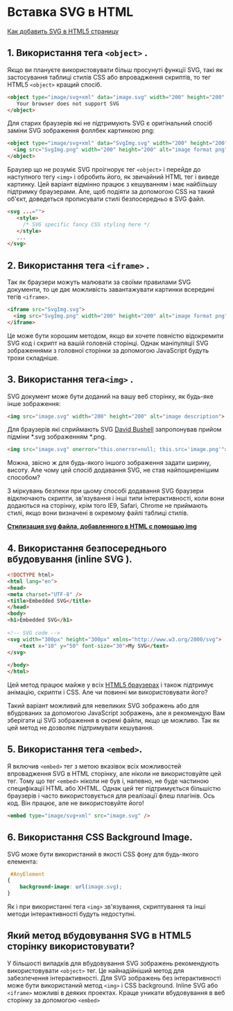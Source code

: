 # Вставка SVG в HTML

[Как добавить SVG в HTML5 страницу](https://svg-art.ru/?page_id=1047)

## 1. Використання тега `<object>` .

Якщо ви плануєте використовувати більш просунуті функції SVG, такі як застосування таблиці стилів CSS або впровадження скриптів, то тег HTML5 `<object>` кращий спосіб.

```html
<object type="image/svg+xml" data="image.svg" width="200" height="200" >
   Your browser does not support SVG
</object>
```

Для старих браузерів які не підтримують SVG є оригінальний спосіб заміни SVG зображення фоллбек картинкою png:

```html
<object type="image/svg+xml" data="SvgImg.svg" width="200" height="200">
  <img src="SvgImg.png" width="200" height="200" alt="image format png" />
</object>
```

Браузер що не розуміє SVG проігнорує тег `<object>` і перейде до наступного тегу `<img>` і обробить його, як звичайний HTML тег і виведе картинку.
Цей варіант відмінно працює з кешуванням і має найбільшу підтримку браузерами. Але, щоб подіяти за допомогою CSS на такий об'єкт, доведеться прописувати стилі безпосередньо в SVG файл.

```html
<svg ...="">
   <style>
     /* SVG specific fancy CSS styling here */
   </style>
   ... 
</svg>
```

## 2. Використання тега `<iframe>` .

Так як браузери можуть малювати за своїми правилами SVG документи, то це дає можливість завантажувати картинки всередині тегів `<iframe>`.

```html
<iframe src="SvgImg.svg">
  <img src="SvgImg.png" width="200" height="200" alt="image format png" />
</iframe>
```

Це може бути хорошим методом, якщо ви хочете повністю відокремити SVG код і скрипт на вашій головній сторінці. Однак маніпуляції SVG зображеннями з головної сторінки за допомогою JavaScript будуть трохи складніше. 

## 3. Використання тега`<img>` .

SVG документ може бути доданий на вашу веб сторінку, як будь-яке інше зображення:

```html
<img src="image.svg" width="200" height="200" alt="image description">
```

Для браузерів які сприймають SVG [David Bushell](http://dbushell.com/2013/02/04/a-primer-to-front-end-svg-hacking/) запропонував прийом підміни *.svg зображенням *.png.

```html
<img src="image.svg" onerror="this.onerror=null; this.src='image.png'">
```

Можна, звісно ж для будь-якого іншого зображення задати ширину, висоту. Але чому цей спосіб додавання SVG, не став найпоширенішим способом?

З міркувань безпеки при цьому способі додавання SVG браузери відключають скрипти, зв'язування і інші типи інтерактивності, коли вони додаються на сторінку, крім того IE9, Safari, Chrome не приймають стилі, якщо вони визначені в окремому файлі таблиці стилів.

[**Стилизация svg файла, добавленного в HTML с помощью img**](https://svg-art.ru/?page_id=1708)

## 4. Використання безпосереднього вбудовування (inline SVG ).

```html
<!DOCTYPE html>
<html lang="en">
<head>
<meta charset="UTF-8" />
<title>Embedded SVG</title>
</head>
<body>
<h1>Embedded SVG</h1>
 
<!-- SVG code -->
<svg width="300px" height="300px" xmlns="http://www.w3.org/2000/svg">
    <text x="10" y="50" font-size="30">My SVG</text>
</svg>
 
</body>
</html>
```

Цей метод працює майже у всіх [HTML5 браузерах](http://caniuse.com/#feat=svg-html5) і також підтримує анімацію, скрипти і CSS. Але чи повинні ми використовувати його? 

Такий варіант можливий для невеликих SVG зображень або для вбудованих за допомогою JavaScript зображень, але я рекомендую Вам зберігати ці SVG зображення в окремі файли, якщо це можливо. Так як цей метод не дозволяє підтримувати кешування.

## 5. Використання тега `<embed>`. 

Я включив `<embed>` тег з метою вказівок всіх можливостей впровадження SVG в HTML сторінку, але ніколи не використовуйте цей тег. Тому що тег `<embed>` ніколи не був і, напевно, не буде частиною специфікації HTML або XHTML. Однак цей тег підтримується більшістю браузерів і часто використовується для реалізації флеш плагінів. Ось код. Він працює, але не використовуйте його!

```html
<embed type="image/svg+xml" src="image.svg" />
```

## 6. Використання CSS Background Image.

SVG може бути використаний в якості CSS фону для будь-якого елемента:

```css
 #AnyElement
{
    background-image: url(image.svg);
}
```

Як і при використанні тега `<img>` зв'язування, скриптування та інші методи інтерактивності будуть недоступні.

## Який метод вбудовування SVG в HTML5 сторінку використовувати?

У більшості випадків для вбудовування SVG зображень рекомендують використовувати `<object>` тег. Це найнадійніший метод для забезпечення інтерактивності. Для SVG зображень без інтерактивності може бути використаний метод `<img>` і CSS background. Inline SVG або `<iframe>` можливі в деяких проектах.   Краще уникати вбудовування в веб сторінку за допомогою `<embed>`